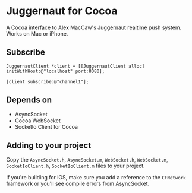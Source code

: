 # Juggernaut for Cocoa

A Cocoa interface to Alex MacCaw's [Juggernaut](https://github.com/maccman/juggernaut) realtime push system.  Works on Mac or iPhone.

## Subscribe

    JuggernautClient *client = [[JuggernautClient alloc] initWithHost:@"localhost" port:8080];

    [client subscribe:@"channel1"];

## Depends on

* AsyncSocket [](http://code.google.com/p/cocoaasyncsocket/)
* Cocoa WebSocket [](https://github.com/erichocean/cocoa-websocket)
* SocketIo Client for Cocoa [](https://github.com/fpotter/socketio-cocoa)
 
## Adding to your project

Copy the `AsyncSocket.h`, `AsyncSocket.m`, `WebSocket.h`, `WebSocket.m`, `SocketIoClient.h`, `SocketIoClient.m` files to your project.

If you're building for iOS, make sure you add a reference to the `CFNetwork` framework or you'll see compile errors from AsyncSocket.

